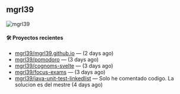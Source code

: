 ## mgrl39 
<p align="left"> <img src="https://komarev.com/ghpvc/?username=mgrbl&label=Profile%20views&color=0e75b6&style=flat" alt="mgrl39" /> </p>












#### 🛠 Proyectos recientes

- [mgrl39/mgrl39.github.io](https://github.com/mgrl39/mgrl39.github.io) —  (2 days ago)
- [mgrl39/pomodoro](https://github.com/mgrl39/pomodoro) —  (3 days ago)
- [mgrl39/cognoms-svelte](https://github.com/mgrl39/cognoms-svelte) —  (3 days ago)
- [mgrl39/focus-exams](https://github.com/mgrl39/focus-exams) —  (3 days ago)
- [mgrl39/java-unit-test-linkedlist](https://github.com/mgrl39/java-unit-test-linkedlist) — Solo he comentado codigo. La solucion es del mestre (4 days ago)




